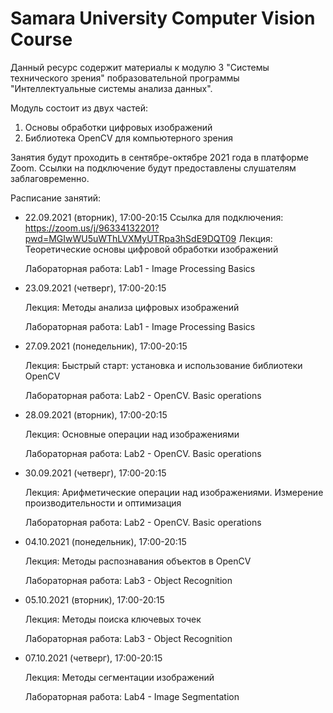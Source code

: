 # Samara University Computer Vision Course

Данный ресурс содержит материалы к модулю 3 "Системы технического зрения" побразовательной программы "Интеллектуальные системы анализа данных".

Модуль состоит из двух частей:
1. Основы обработки цифровых изображений
2. Библиотека OpenCV для компьютерного зрения

Занятия будут проходить в сентябре-октябре 2021 года в платформе Zoom. Ссылки на подключение будут предоставлены слушателям заблаговременно.

Расписание занятий:
- 22.09.2021 (вторник), 17:00-20:15 
  Ссылка для подключения: https://zoom.us/j/96334132201?pwd=MGIwWU5uWThLVXMyUTRpa3hSdE9DQT09
  Лекция: Теоретические основы цифровой обработки изображений
 
  Лабораторная работа: Lab1 - Image Processing Basics

- 23.09.2021 (четверг), 17:00-20:15 

  Лекция: Методы анализа цифровых изображений

  Лабораторная работа: Lab1 - Image Processing Basics

- 27.09.2021 (понедельник), 17:00-20:15 

  Лекция: Быстрый старт: установка и использование библиотеки OpenCV

  Лабораторная работа: Lab2 - OpenCV. Basic operations

- 28.09.2021 (вторник), 17:00-20:15 

  Лекция: Основные операции над изображениями

  Лабораторная работа: Lab2 - OpenCV. Basic operations

- 30.09.2021 (четверг), 17:00-20:15 

  Лекция: Арифметические операции над изображениями. Измерение производительности и оптимизация

  Лабораторная работа: Lab2 - OpenCV. Basic operations

- 04.10.2021 (понедельник), 17:00-20:15 

  Лекция: Методы распознавания объектов в OpenCV

  Лабораторная работа: Lab3 - Object Recognition

- 05.10.2021 (вторник), 17:00-20:15 

  Лекция: Методы поиска ключевых точек

  Лабораторная работа: Lab3 - Object Recognition

- 07.10.2021 (четверг), 17:00-20:15 

  Лекция: Методы сегментации изображений

  Лабораторная работа: Lab4 - Image Segmentation

